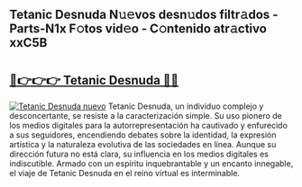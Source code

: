 ## Tetanic Desnuda N𝚞𝚎vos desn𝚞dos filtr𝚊dos - Parts-N1x F𝚘tos vid𝚎o - C𝚘ntenido atr𝚊ctivo xxC5B

# <h2><a href="http://mbbwo8y.tromn.icu/?c=Tetanic+Desnuda">🔗👉👉👉 Tetanic Desnuda 🔗🔗</a></h2>

[![Tetanic Desnuda nuevo](https://i.imgur.com/pEAQMta.gif)](http://mbbwo8y.tromn.icu/?c=Tetanic+Desnuda)
Tetanic Desnuda, un individuo complejo y desconcertante, se resiste a la caracterización simple. Su uso pionero de los medios digitales para la autorrepresentación ha cautivado y enfurecido a sus seguidores, encendiendo debates sobre la identidad, la expresión artística y la naturaleza evolutiva de las sociedades en línea. Aunque su dirección futura no está clara, su influencia en los medios digitales es indiscutible. Armado con un espíritu inquebrantable y un encanto innegable, el viaje de Tetanic Desnuda en el reino virtual es interminable.
